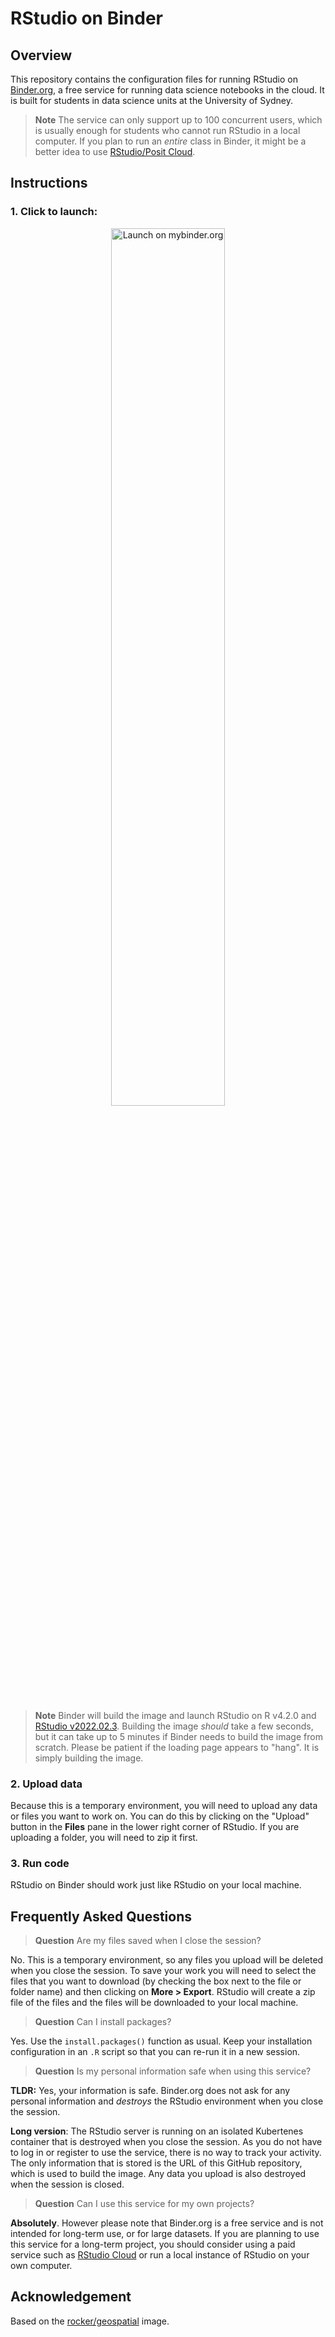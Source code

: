 # RStudio on Binder

## Overview

This repository contains the configuration files for running RStudio on
[Binder.org], a free service for running data science notebooks in the cloud. It
is built for students in data science units at the University of Sydney.

> **Note** The service can only support up to 100 concurrent users, which is
> usually enough for students who cannot run RStudio in a local computer. If you
> plan to run an _entire_ class in Binder, it might be a better idea to use
> [RStudio/Posit Cloud](https://posit.cloud/).

## Instructions

### 1. Click to launch:

<div align="center">
  <a href="https://mybinder.org/v2/gh/januarharianto/rstudio_teaching/HEAD?urlpath=rstudio" rel="nofollow">
    <img src="https://static.mybinder.org/badge_logo.svg" alt="Launch on mybinder.org" width="60%">
  </a>
</div>
<br>

> **Note**
> Binder will build the image and launch RStudio on R v4.2.0 and [RStudio
> v2022.02.3](https://dailies.rstudio.com/version/2022.02.3+492.pro3/).
> Building the image _should_ take a few seconds, but it can take up to 5
> minutes if Binder needs to build the image from scratch. Please be patient if
> the loading page appears to "hang". It is simply building the image.

### 2. Upload data

Because this is a temporary environment, you will need to upload any data or
files you want to work on. You can do this by clicking on the "Upload" button in
the **Files** pane in the lower right corner of RStudio. If you are uploading a
folder, you will need to zip it first.

### 3. Run code

RStudio on Binder should work just like RStudio on your local machine.

## Frequently Asked Questions

> **Question**
> Are my files saved when I close the session?

No. This is a temporary environment, so any files you upload will be deleted
when you close the session. To save your work you will need to select the files
that you want to download (by checking the box next to the file or folder name)
and then clicking on **More > Export**. RStudio will create a zip file of the
files and the files will be downloaded to your local machine.

> **Question**
> Can I install packages?

Yes. Use the `install.packages()` function as usual. Keep your installation
configuration in an `.R` script so that you can re-run it in a new session.

> **Question**
> Is my personal information safe when using this service?

**TLDR:** Yes, your information is safe. Binder.org does not ask for any
personal information and _destroys_ the RStudio environment when you close the
session.

**Long version**: The RStudio server is running on an isolated Kubertenes
container that is destroyed when you close the session. As you do not have to
log in or register to use the service, there is no way to track your activity.
The only information that is stored is the URL of this GitHub repository, which
is used to build the image. Any data you upload is also destroyed when the
session is closed.

> **Question**
> Can I use this service for my own projects?

**Absolutely**. However please note that Binder.org is a free service and is not
intended for long-term use, or for large datasets. If you are planning to
use this service for a long-term project, you should consider using a paid
service such as [RStudio Cloud](https://posit.cloud/) or run a local
instance of RStudio on your own computer.

## Acknowledgement

Based on the [rocker/geospatial](https://hub.docker.com/r/rocker/geospatial)
image.

[Binder.org]: https://mybinder.readthedocs.io/en/latest/
